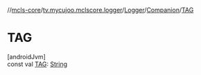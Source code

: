 //[mcls-core](../../../../index.md)/[tv.mycujoo.mclscore.logger](../../index.md)/[Logger](../index.md)/[Companion](index.md)/[TAG](-t-a-g.md)

# TAG

[androidJvm]\
const val [TAG](-t-a-g.md): [String](https://kotlinlang.org/api/latest/jvm/stdlib/kotlin/-string/index.html)
